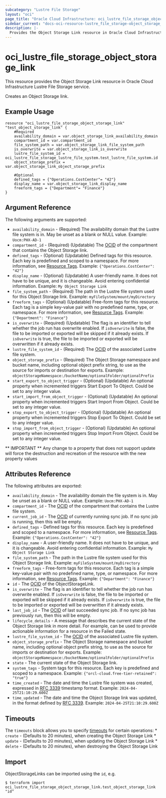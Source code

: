 ```yaml
---
subcategory: "Lustre File Storage"
layout: "oci"
page_title: "Oracle Cloud Infrastructure: oci_lustre_file_storage_object_storage_link"
sidebar_current: "docs-oci-resource-lustre_file_storage-object_storage_link"
description: |-
  Provides the Object Storage Link resource in Oracle Cloud Infrastructure Lustre File Storage service
---
```


# oci_lustre_file_storage_object_storage_link
This resource provides the Object Storage Link resource in Oracle Cloud Infrastructure Lustre File Storage service.

Creates an Object Storage link.


## Example Usage

```hcl
resource "oci_lustre_file_storage_object_storage_link" "test_object_storage_link" {
	#Required
	availability_domain = var.object_storage_link_availability_domain
	compartment_id = var.compartment_id
	file_system_path = var.object_storage_link_file_system_path
	is_overwrite = var.object_storage_link_is_overwrite
	lustre_file_system_id = oci_lustre_file_storage_lustre_file_system.test_lustre_file_system.id
	object_storage_prefix = var.object_storage_link_object_storage_prefix

	#Optional
	defined_tags = {"Operations.CostCenter"= "42"}
	display_name = var.object_storage_link_display_name
	freeform_tags = {"Department"= "Finance"}
}
```

## Argument Reference

The following arguments are supported:

* `availability_domain` - (Required) The availability domain that the Lustre file system is in. May be unset as a blank or NULL value.  Example: `Uocm:PHX-AD-1` 
* `compartment_id` - (Required) (Updatable) The [OCID](https://docs.cloud.oracle.com/iaas/Content/General/Concepts/identifiers.htm) of the compartment that contains the Object Storage link.
* `defined_tags` - (Optional) (Updatable) Defined tags for this resource. Each key is predefined and scoped to a namespace. For more information, see [Resource Tags](https://docs.cloud.oracle.com/iaas/Content/General/Concepts/resourcetags.htm).  Example: `{"Operations.CostCenter": "42"}` 
* `display_name` - (Optional) (Updatable) A user-friendly name. It does not have to be unique, and it is changeable. Avoid entering confidential information.  Example: `My Object Storage Link` 
* `file_system_path` - (Required) The path in the Lustre file system used for this Object Storage link.  Example: `myFileSystem/mount/myDirectory` 
* `freeform_tags` - (Optional) (Updatable) Free-form tags for this resource. Each tag is a simple key-value pair with no predefined name, type, or namespace. For more information, see [Resource Tags](https://docs.cloud.oracle.com/iaas/Content/General/Concepts/resourcetags.htm).  Example: `{"Department": "Finance"}` 
* `is_overwrite` - (Required) (Updatable) The flag is an identifier to tell whether the job run has overwrite enabled. If `isOverwrite` is false, the file to be imported or exported will be skipped if it already exists. If `isOverwrite` is true, the file to be imported or exported will be overwritten if it already exists. 
* `lustre_file_system_id` - (Required) The [OCID](https://docs.cloud.oracle.com/iaas/Content/General/Concepts/identifiers.htm) of the associated Lustre file system. 
* `object_storage_prefix` - (Required) The Object Storage namespace and bucket name, including optional object prefix string, to use as the source for imports or destination for exports.  Example: `objectStorageNamespace:/bucketName/optionalFolder/optionalPrefix` 
* `start_export_to_object_trigger` - (Optional) (Updatable) An optional property when incremented triggers Start Export To Object. Could be set to any integer value.
* `start_import_from_object_trigger` - (Optional) (Updatable) An optional property when incremented triggers Start Import From Object. Could be set to any integer value.
* `stop_export_to_object_trigger` - (Optional) (Updatable) An optional property when incremented triggers Stop Export To Object. Could be set to any integer value.
* `stop_import_from_object_trigger` - (Optional) (Updatable) An optional property when incremented triggers Stop Import From Object. Could be set to any integer value.


** IMPORTANT **
Any change to a property that does not support update will force the destruction and recreation of the resource with the new property values

## Attributes Reference

The following attributes are exported:

* `availability_domain` - The availability domain the file system is in. May be unset as a blank or NULL value.  Example: `Uocm:PHX-AD-1` 
* `compartment_id` - The [OCID](https://docs.cloud.oracle.com/iaas/Content/General/Concepts/identifiers.htm) of the compartment that contains the Lustre file system.
* `current_job_id` - The [OCID](https://docs.cloud.oracle.com/iaas/Content/General/Concepts/identifiers.htm) of currently running sync job. If no sync job is running, then this will be empty.
* `defined_tags` - Defined tags for this resource. Each key is predefined and scoped to a namespace. For more information, see [Resource Tags](https://docs.cloud.oracle.com/iaas/Content/General/Concepts/resourcetags.htm).  Example: `{"Operations.CostCenter": "42"}` 
* `display_name` - A user-friendly name. It does not have to be unique, and it is changeable. Avoid entering confidential information.  Example: `My Object Storage Link` 
* `file_system_path` - The path in the Lustre file system used for this Object Storage link.  Example: `myFileSystem/mount/myDirectory` 
* `freeform_tags` - Free-form tags for this resource. Each tag is a simple key-value pair with no predefined name, type, or namespace. For more information, see [Resource Tags](https://docs.cloud.oracle.com/iaas/Content/General/Concepts/resourcetags.htm).  Example: `{"Department": "Finance"}` 
* `id` - The [OCID](https://docs.cloud.oracle.com/iaas/Content/General/Concepts/identifiers.htm) of the ObjectStorageLink.
* `is_overwrite` - The flag is an identifier to tell whether the job run has overwrite enabled. If `isOverwrite` is false, the file to be imported or exported will be skipped if it already exists. If `isOverwrite` is true, the file to be imported or exported will be overwritten if it already exists. 
* `last_job_id` - The [OCID](https://docs.cloud.oracle.com/iaas/Content/General/Concepts/identifiers.htm) of last succeeded sync job. If no sync job has previously run, then this will be empty.
* `lifecycle_details` - A message that describes the current state of the Object Storage link in more detail. For example, can be used to provide actionable information for a resource in the Failed state. 
* `lustre_file_system_id` - The [OCID](https://docs.cloud.oracle.com/iaas/Content/General/Concepts/identifiers.htm) of the associated Lustre file system. 
* `object_storage_prefix` - The Object Storage namespace and bucket name, including optional object prefix string, to use as the source for imports or destination for exports.  Example: `objectStorageNamespace:/bucketName/optionalFolder/optionalPrefix` 
* `state` - The current state of the Object Storage link.
* `system_tags` - System tags for this resource. Each key is predefined and scoped to a namespace.  Example: `{"orcl-cloud.free-tier-retained": "true"}` 
* `time_created` - The date and time the Lustre file system was created, expressed in [RFC 3339](https://tools.ietf.org/rfc/rfc3339) timestamp format.  Example: `2024-04-25T21:10:29.600Z` 
* `time_updated` - The date and time the Object Storage link was updated, in the format defined by [RFC 3339](https://tools.ietf.org/html/rfc3339).  Example: `2024-04-25T21:10:29.600Z` 

## Timeouts

The `timeouts` block allows you to specify [timeouts](https://registry.terraform.io/providers/oracle/oci/latest/docs/guides/changing_timeouts) for certain operations:
	* `create` - (Defaults to 20 minutes), when creating the Object Storage Link
	* `update` - (Defaults to 20 minutes), when updating the Object Storage Link
	* `delete` - (Defaults to 20 minutes), when destroying the Object Storage Link


## Import

ObjectStorageLinks can be imported using the `id`, e.g.

```
$ terraform import oci_lustre_file_storage_object_storage_link.test_object_storage_link "id"
```

